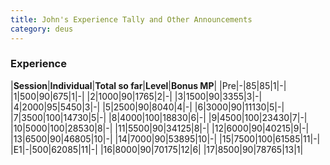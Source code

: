```yaml
---
title: John's Experience Tally and Other Announcements
category: deus
---
```

### Experience

|__Session__|__Individual__|__Total so far__|__Level__|__Bonus MP__|
|Pre|-|85|85|1|-|
|1|500|90|675|1|-|
|2|1000|90|1765|2|-|
|3|1500|90|3355|3|-|
|4|2000|95|5450|3|-|
|5|2500|90|8040|4|-|
|6|3000|90|11130|5|-|
|7|3500|100|14730|5|-|
|8|4000|100|18830|6|-|
|9|4500|100|23430|7|-|
|10|5000|100|28530|8|-|
|11|5500|90|34125|8|-|
|12|6000|90|40215|9|-|
|13|6500|90|46805|10|-|
|14|7000|90|53895|10|-|
|15|7500|100|61585|11|-|
|E1|-|500|62085|11|-|
|16|8000|90|70175|12|6|
|17|8500|90|78765|13|1|
